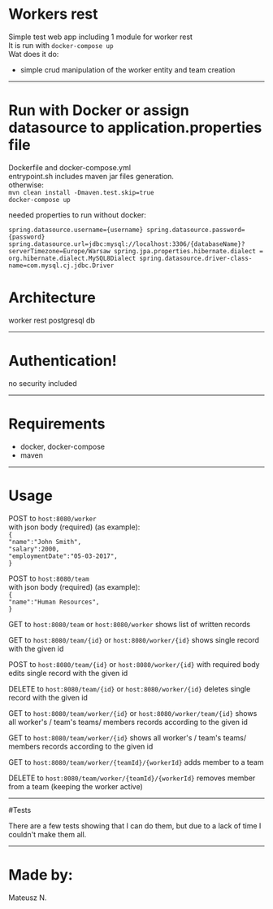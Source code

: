 # Workers rest

Simple test web app including 1 module for worker rest<br>
It is run with `docker-compose up`<br>
Wat does it do:
- simple crud manipulation of the worker entity and team creation
----------------------------

# Run with Docker or assign datasource to application.properties file

Dockerfile and docker-compose.yml<br>
entrypoint.sh includes maven jar files generation.<br>
otherwise:<br>
`mvn clean install -Dmaven.test.skip=true`<br>
`docker-compose up`

needed properties to run without docker:

`spring.datasource.username={username}
spring.datasource.password={password}
spring.datasource.url=jdbc:mysql://localhost:3306/{databaseName}?serverTimezone=Europe/Warsaw
spring.jpa.properties.hibernate.dialect = org.hibernate.dialect.MySQL8Dialect
spring.datasource.driver-class-name=com.mysql.cj.jdbc.Driver`

# Architecture

worker rest 
postgresql db

--------------------------------
# Authentication!

no security included

--------------------------------------
# Requirements

- docker, docker-compose
- maven
--------------------------
# Usage
POST to `host:8080/worker`<br>
with json body (required) (as example):<br>
`{`<br>
`"name":"John Smith",`<br>
`"salary":2000,`<br>
`"employmentDate":"05-03-2017",` <br>
`}`<br>

POST to `host:8080/team`<br>
with json body (required) (as example):<br>
`{`<br>
`"name":"Human Resources",`<br>
`}`<br>

GET to `host:8080/team` or `host:8080/worker` shows list of written records

GET to `host:8080/team/{id}` or `host:8080/worker/{id}` shows single record with the given id

POST to `host:8080/team/{id}` or `host:8080/worker/{id}` with required body edits single record with the given id

DELETE to `host:8080/team/{id}` or `host:8080/worker/{id}` deletes single record with the given id

GET to `host:8080/team/worker/{id}` or `host:8080/worker/team/{id}` shows all worker's / team's teams/ members records according to the given id

GET to `host:8080/team/worker/{id}` shows all worker's / team's teams/ members records according to the given id

GET to `host:8080/team/worker/{teamId}/{workerId}` adds member to a team

DELETE to `host:8080/team/worker/{teamId}/{workerId}` removes member from a team (keeping the worker active)

------------------------------
#Tests

There are a few tests showing that I can do them, but due to a lack of time I couldn't make them all.

--------------------------

# Made by:

Mateusz N.